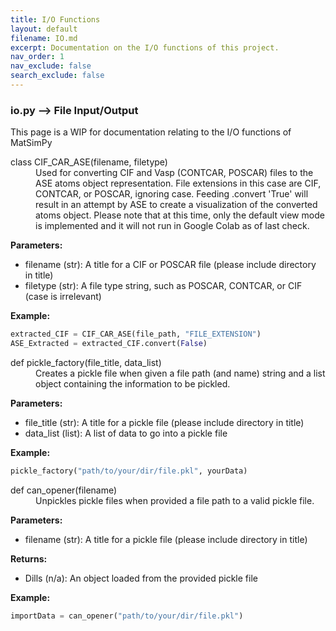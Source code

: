 ```yaml
---
title: I/O Functions
layout: default
filename: IO.md
excerpt: Documentation on the I/O functions of this project.
nav_order: 1
nav_exclude: false
search_exclude: false
---
```


### io.py    -->    File Input/Output

This page is a WIP for documentation relating to the I/O functions of MatSimPy

<dl>
<dt>class CIF_CAR_ASE(filename, filetype)</dt>
<dd> 
Used for converting CIF and Vasp (CONTCAR, POSCAR) files to the ASE atoms object representation. File extensions in this case are CIF, CONTCAR, or POSCAR, ignoring case.  Feeding .convert 'True' will result in an attempt by ASE to create a visualization of the converted atoms object.  Please note that at this time, only the default view mode is implemented and it will not run in Google Colab as of last check.
</dd>
</dl>

  **Parameters:**
  * filename (str): A title for a CIF or POSCAR file (please include directory in title)
  * filetype (str): A file type string, such as POSCAR, CONTCAR, or CIF (case is irrelevant)

  **Example:**
  ```python
  extracted_CIF = CIF_CAR_ASE(file_path, "FILE_EXTENSION")
  ASE_Extracted = extracted_CIF.convert(False)
  ```

<dl>
<dt>def pickle_factory(file_title, data_list)</dt>
<dd> 
Creates a pickle file when given a file path (and name) string and a list object containing the information to be pickled.
</dd>
</dl>

  **Parameters:**
  * file_title (str): A title for a pickle file (please include directory in title)
  * data_list (list): A list of data to go into a pickle file

  **Example:**
  ```python
  pickle_factory("path/to/your/dir/file.pkl", yourData)
  ```

<dl>
<dt>def can_opener(filename)</dt>
<dd> 
Unpickles pickle files when provided a file path to a valid pickle file.
</dd>
</dl>

  **Parameters:**
  * filename (str): A title for a pickle file (please include directory in title)
  
  **Returns:**
  * Dills (n/a): An object loaded from the provided pickle file
 
  **Example:**
  ```python
  importData = can_opener("path/to/your/dir/file.pkl")
  ```

